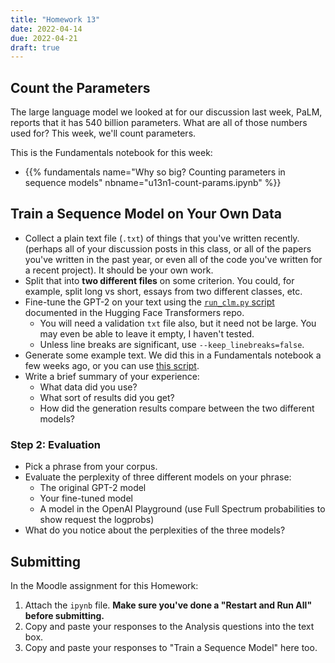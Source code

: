 ```yaml
---
title: "Homework 13"
date: 2022-04-14
due: 2022-04-21
draft: true
---
```


## Count the Parameters

The large language model we looked at for our discussion last week, PaLM, reports that it has 540 billion parameters. What are all of those numbers used for? This week, we'll count parameters.

This is the Fundamentals notebook for this week:

- {{% fundamentals name="Why so big? Counting parameters in sequence models" nbname="u13n1-count-params.ipynb" %}}

## Train a Sequence Model on Your Own Data

- Collect a plain text file (`.txt`) of things that you've written recently. (perhaps all of your discussion posts in this class, or all of the papers you've written in the past year, or even all of the code you've written for a recent project). It should be your own work.
- Split that into **two different files** on some criterion. You could, for example, split long vs short, essays from two different classes, etc.
- Fine-tune the GPT-2 on your text using the [`run_clm.py` script](https://github.com/huggingface/transformers/tree/main/examples/pytorch/language-modeling) documented in the Hugging Face Transformers repo.
  - You will need a validation `txt` file also, but it need not be large. You may even be able to leave it empty, I haven't tested.
  - Unless line breaks are significant, use `--keep_linebreaks=false`.
- Generate some example text. We did this in a Fundamentals notebook a few weeks ago, or you can use [this script](https://github.com/huggingface/transformers/tree/main/examples/pytorch/text-generation).
- Write a brief summary of your experience:
  - What data did you use?
  - What sort of results did you get?
  - How did the generation results compare between the two different models?

### Step 2: Evaluation

- Pick a phrase from your corpus.
- Evaluate the perplexity of three different models on your phrase:
    - The original GPT-2 model
    - Your fine-tuned model
    - A model in the OpenAI Playground (use Full Spectrum probabilities to show request the logprobs)
- What do you notice about the perplexities of the three models?

## Submitting

In the Moodle assignment for this Homework:

1. Attach the `ipynb` file. **Make sure you've done a "Restart and Run All" before submitting.**
2. Copy and paste your responses to the Analysis questions into the text box.
3. Copy and paste your responses to "Train a Sequence Model" here too.
